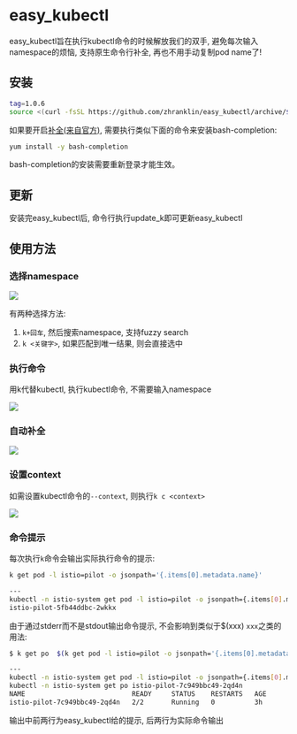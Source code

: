# easy_kubectl
easy_kubectl旨在执行kubectl命令的时候解放我们的双手, 避免每次输入namespace的烦恼, 支持原生命令行补全, 再也不用手动复制pod name了!

## 安装
```bash
tag=1.0.6
source <(curl -fsSL https://github.com/zhranklin/easy_kubectl/archive/$tag.tar.gz | tar xzO easy_kubectl-$tag/install.sh)
```

如果要开启[补全(来自官方)](https://kubernetes.io/docs/reference/kubectl/cheatsheet/#kubectl-autocomplete), 需要执行类似下面的命令来安装bash-completion:

```bash
yum install -y bash-completion
```

bash-completion的安装需要重新登录才能生效。

## 更新
安装完easy_kubectl后, 命令行执行update_k即可更新easy_kubectl

## 使用方法
### 选择namespace
![](https://github.com/zhranklin/easy_kubectl/blob/media/media/ek1.gif)

有两种选择方法:

1. `k+回车`, 然后搜索namespace, 支持fuzzy search
2. `k <关键字>`, 如果匹配到唯一结果, 则会直接选中

### 执行命令
用k代替kubectl, 执行kubectl命令, 不需要输入namespace

![](https://github.com/zhranklin/easy_kubectl/blob/media/media/ek2.gif)

### 自动补全
![](https://github.com/zhranklin/easy_kubectl/blob/media/media/ek4.gif)

### 设置context
如需设置kubectl命令的`--context`, 则执行`k c <context>`

![](https://github.com/zhranklin/easy_kubectl/blob/media/media/ek3.gif)

### 命令提示

每次执行`k`命令会输出实际执行命令的提示:

```bash
k get pod -l istio=pilot -o jsonpath='{.items[0].metadata.name}'

---
kubectl -n istio-system get pod -l istio=pilot -o jsonpath={.items[0].metadata.name}
istio-pilot-5fb44ddbc-2wkkx
```

由于通过stderr而不是stdout输出命令提示, 不会影响到类似于$(xxx) `xxx`之类的用法:

```bash
$ k get po  $(k get pod -l istio=pilot -o jsonpath='{.items[0].metadata.name}')

---
kubectl -n istio-system get pod -l istio=pilot -o jsonpath={.items[0].metadata.name}
kubectl -n istio-system get po istio-pilot-7c949bbc49-2qd4n
NAME                           READY     STATUS    RESTARTS   AGE
istio-pilot-7c949bbc49-2qd4n   2/2       Running   0          3h
```

输出中前两行为easy_kubectl给的提示, 后两行为实际命令输出
